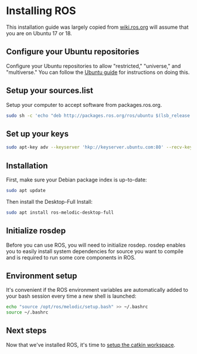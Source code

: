 # Installing ROS
This installation guide was largely copied from [wiki.ros.org](http://wiki.ros.org/melodic/Installation/Ubuntu)
will assume that you are on Ubuntu 17 or 18.

## Configure your Ubuntu repositories
Configure your Ubuntu repositories to allow "restricted," "universe," and "multiverse." You can follow the
[Ubuntu guide](https://help.ubuntu.com/community/Repositories/Ubuntu) for instructions on doing this. 

## Setup your sources.list
Setup your computer to accept software from packages.ros.org.
```bash
sudo sh -c 'echo "deb http://packages.ros.org/ros/ubuntu $(lsb_release -sc) main" > /etc/apt/sources.list.d/ros-latest.list'
```

## Set up your keys 
```bash
sudo apt-key adv --keyserver 'hkp://keyserver.ubuntu.com:80' --recv-key C1CF6E31E6BADE8868B172B4F42ED6FBAB17C654
```

## Installation
First, make sure your Debian package index is up-to-date:
```bash
sudo apt update
```

Then install the Desktop-Full Install:
```bash
sudo apt install ros-melodic-desktop-full
```

## Initialize rosdep
Before you can use ROS, you will need to initialize rosdep. rosdep enables you to easily install system dependencies
for source you want to compile and is required to run some core components in ROS. 

## Environment setup
It's convenient if the ROS environment variables are automatically added to your bash session every time
a new shell is launched: 
```bash
echo "source /opt/ros/melodic/setup.bash" >> ~/.bashrc
source ~/.bashrc
```

## Next steps
Now that we've installed ROS, it's time to [setup the catkin workspace](workspace-setup.md).
